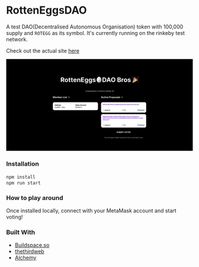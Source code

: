 # RottenEggsDAO
A test DAO(Decentralised Autonomous Organisation) token with 100,000 supply and `ROTEGG` as its symbol. It's currently running on the rinkeby test network.

Check out the actual site [here](https://wonderful-noyce-b7e859.netlify.app/)

![rotten-eggs-dao](screenshots/rotten-eggs-dao.png)

### Installation
```
npm install
npm run start
```

### How to play around
Once installed locally, connect with your MetaMask account and start voting!
 
### Built With
- [Buildspace.so](https://www.buildspace.so/)
- [thethirdweb](https://www.thirdweb.com/)
- [Alchemy](https://www.alchemyapi.com)